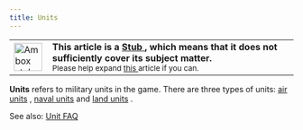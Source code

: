 ```yaml
---
title: Units
---
```


 <table class="metadata plainlinks ambox ambox-notice" style=""><tbody><tr><td class="mbox-image"><div style="width: 52px;"><a class="image" href="/wiki/File:Ambox_stub.png"><img alt="Ambox stub.png" data-file-height="150" data-file-width="150" data-url="https://central.paradoxwikis.com/images/thumb/c/c0/Ambox_stub.png/50px-Ambox_stub.png" decoding="async" height="50" loading="lazy" src="https://central.paradoxwikis.com/images/thumb/c/c0/Ambox_stub.png/50px-Ambox_stub.png" srcset="https://central.paradoxwikis.com/images/thumb/c/c0/Ambox_stub.png/75px-Ambox_stub.png 1.5x, https://central.paradoxwikis.com/images/thumb/c/c0/Ambox_stub.png/100px-Ambox_stub.png 2x" width="50"></a></div></td><td class="mbox-text" style=""><b>This article is a <a href="/wiki/Template:Stub" title="Template:Stub">Stub </a>, which means that it does not sufficiently cover its subject matter.</b><br><small>Please help expand <a class="external text" href="https://hoi2.paradoxwikis.com/index.php?title=Units&amp;action=edit" rel="nofollow">this </a>article if you can.</small></td></tr></tbody></table>

**Units** refers to military units in the game. There are three types of units: [air units](/wiki/Air_units "Air units") , [naval units](/wiki/Naval_units "Naval units") and [land units](/wiki/Land_units "Land units") .

See also: [Unit FAQ](/wiki/Unit_FAQ "Unit FAQ")
